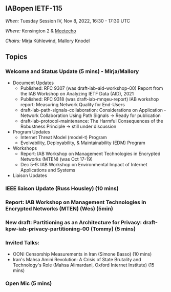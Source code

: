 ## IABopen IETF-115

*When:* Tuesday Session IV, Nov 8, 2022, 16:30 - 17:30 UTC

*Where:* Kensington 2 & [Meetecho](https://meetings.conf.meetecho.com/ietf115/?group=iabopen&short=&item=1)

*Chairs:* Mirja Kühlewind, Mallory Knodel

## Topics

### Welcome and Status Update (5 mins) -  Mirja/Mallory
* Document Updates
  - Published: RFC 9307 (was draft-iab-aid-workshop-00) Report from the IAB Workshop on Analyzing IETF Data (AID), 2021
  - Published: RFC 9318 (was draft-iab-mnqeu-report) IAB workshop report: Measuring Network Quality for End-Users
  - draft-iab-path-signals-collaboration: Considerations on Application - Network Collaboration Using Path Signals -> Ready for publication
  - draft-iab-protocol-maintenance: The Harmful Consequences of the Robustness Principle -> still under discussion
* Program Updates
  - Internet Threat Model (model-t) Program
  - Evolvability, Deployability, & Maintainability (EDM) Program
* Workshops
  - Report: IAB Workshop on Management Technologies in Encrypted Networks (MTEN) (was Oct 17-19)
  - Dec 5-9: IAB Workshop on Environmental Impact of Internet Applications and Systems
* Liaison Updates
  
### IEEE liaison Update (Russ Housley) (10 mins)

### Report: IAB Workshop on Management Technologies in Encrypted Networks (MTEN) (Wes) (5min)

### New draft: Partitioning as an Architecture for Privacy: draft-kpw-iab-privacy-partitioning-00 (Tommy) (5 mins)

### Invited Talks:
* OONI Censorship Measurements in Iran (Simone Basso) (10 mins)
* Iran's Mahsa Amini Revolution: A Crisis of State Brutality and Technology's Role (Mahsa Alimardani, Oxford Internet Institute) (15 mins)

### Open Mic (5 mins)
